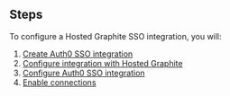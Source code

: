 ## Steps

To configure a Hosted Graphite SSO integration, you will:

1. [Create Auth0 SSO integration](#create-auth0-sso-integration)
2. [Configure integration with Hosted Graphite](#configure-integration-with-hosted-graphite)
3. [Configure Auth0 SSO integration](#configure-auth0-sso-integration)
4. [Enable connections](#enable-connections)
